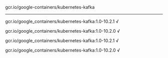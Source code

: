 gcr.io/google-containers/kubernetes-kafka 

----
gcr.io/google_containers/kubernetes-kafka:1.0-10.2.1 √

gcr.io/google_containers/kubernetes-kafka:1.0-10.2.0 √

gcr.io/google_containers/kubernetes-kafka:1.0-10.2.1 √

gcr.io/google_containers/kubernetes-kafka:1.0-10.2.0 √

